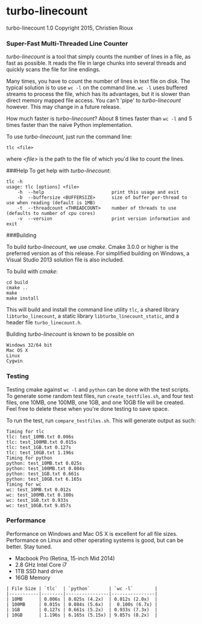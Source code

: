 # turbo-linecount
turbo-linecount 1.0 Copyright 2015, Christien Rioux

### Super-Fast Multi-Threaded Line Counter

*turbo-linecount* is a tool that simply counts the number of lines in a file, as fast as possible. It reads the file in large chunks into several threads and quickly scans the file for line endings.

Many times, you have to count the number of lines in text file on disk. The typical solution is to use `wc -l` on the command line. `wc -l` uses buffered streams to process the file, which has its advantages, but it is slower than direct memory mapped file access. You can't 'pipe' to *turbo-linecount* however. This may change in a future release.

How much faster is *turbo-linecount*? About 8 times faster than `wc -l` and 5 times faster than the naive Python implementation.

To use *turbo-linecount*, just run the command line:

```
tlc <file>
```

where *\<file\>* is the path to the file of which you'd like to count the lines. 

###Help
To get help with *turbo-linecount*:

```
tlc -h
usage: tlc [options] <file>
    -h  --help                         print this usage and exit
    -b  --buffersize <BUFFERSIZE>      size of buffer per-thread to use when reading (default is 1MB)
    -t  --threadcount <THREADCOUNT>    number of threads to use (defaults to number of cpu cores)
    -v  --version                      print version information and exit
```

###Building

To build *turbo-linecount*, we use *cmake*. Cmake 3.0.0 or higher is the preferred version as of this release. For simplified building on Windows, a Visual Studio 2013 solution file is also included.

To build with *cmake*:
```
cd build
cmake ..
make
make install
```

This will build and install the command line utility `tlc`, a shared library `libturbo_linecount`, a static library `libturbo_linecount_static`, and a header file `turbo_linecount.h`.

Building *turbo-linecount* is known to be possible on

```
Windows 32/64 bit
Mac OS X
Linux
Cygwin
``` 

### Testing

Testing cmake against `wc -l` and `python` can be done with the test scripts. To generate some random test files, run `create_testfiles.sh`, and four test files,    one 10MB, one 100MB, one 1GB, and one 10GB file will be created. Feel free to delete these when you're done testing to save space.

To run the test, run `compare_testfiles.sh`. This will generate output as such:

```
Timing for tlc
tlc: test_10MB.txt 0.006s
tlc: test_100MB.txt 0.015s
tlc: test_1GB.txt 0.127s
tlc: test_10GB.txt 1.196s
Timing for python
python: test_10MB.txt 0.025s
python: test_100MB.txt 0.084s
python: test_1GB.txt 0.661s
python: test_10GB.txt 6.165s
Timing for wc
wc: test_10MB.txt 0.012s
wc: test_100MB.txt 0.100s
wc: test_1GB.txt 0.933s
wc: test_10GB.txt 9.857s
``` 

### Performance

Performance on Windows and Mac OS X is excellent for all file sizes. Performance on Linux and other operating systems is good, but can be better. Stay tuned.

* Macbook Pro (Retina, 15-inch Mid 2014)  
* 2.8 GHz Intel Core i7  
* 1TB SSD hard drive  
* 16GB Memory

```
| File Size | `tlc`  | `python`       | `wc -l`        |
|-----------|--------|----------------|----------------|
| 10MB      | 0.006s | 0.025s (4.2x)  | 0.012s (2.0x)  |
| 100MB     | 0.015s | 0.084s (5.6x)  |  0.100s (6.7x) | 
| 1GB       | 0.127s | 0.661s (5.2x)  | 0.933s (7.3x)  |
| 10GB      | 1.196s | 6.165s (5.15x) | 9.857s (8.2x)  |
```
